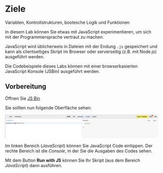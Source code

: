 # Ziele

Variablen, Kontrollstrukturen, boolesche Logik und Funktionen

In diesem Lab können Sie etwas mit JavaScript experimentieren, um sich mit der Programmiersprache vertraut zu machen.

JavaScript wird üblicherweis in Dateien mit der Endung `.js` gespeichert und kann als clientseitiges Skript im Browser oder serverseitig (z.B. mit Node.js) ausgeführt werden.

Die Codebeispiele dieses Labs können mit einer browserbasierten JavaScript Konsole (JSBin) ausgeführt werden.

## Vorbereitung

Öffnen Sie [JS Bin](https://jsbin.com/?js,console)

Sie sollten nun folgende Oberfläche sehen:

![img.png](img/js_bin.png)

Im linken Bereich (*JavaScript*) können Sie JavaScript Code eintippen. Der rechte Bereich ist die *Console*, in der Sie die Ausgaben des Codes sehen.

Mit dem Button **Run with JS** können Sie Ihr Skript (aus dem Bereich *JavaScript*) dann ausführen.
